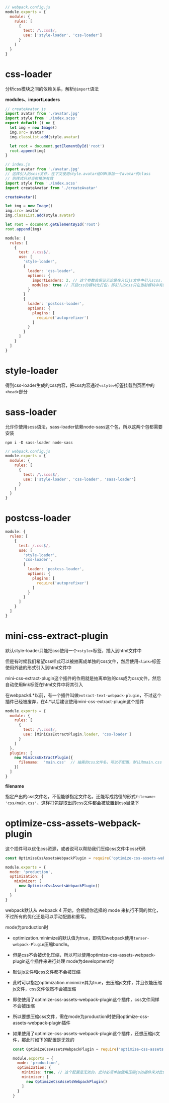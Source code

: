 ```js
// webpack.config.js
module.exports = {
  module: {
    rules: [
      {
        test: /\.css$/,
        use: ['style-loader', 'css-loader']
      }
    ]
  }
}
```
# css-loader
分析css模块之间的依赖关系，解析`@import`语法

**modules、importLoaders**

```js
// createAvatar.js
import avatar from './avatar.jpg'
import style from './index.scss'
export default () => {
  let img = new Image()
  img.src= avatar
  img.classList.add(style.avatar)

  let root = document.getElementById('root')
  root.append(img)
}
```
```js
// index.js
import avatar from './avatar.jpg'
// 这样引入的scss文件，在下文使用style.avatar给DOM添加一个avatar的class
// 则样式只对当前模块有效
import style from './index.scss'
import createAvatar from './createAvatar'

createAvatar()

let img = new Image()
img.src= avatar
img.classList.add(style.avatar)

let root = document.getElementById('root')
root.append(img)
```
```js
module: {
  rules: [
    {
      test: /.css$/,
      use: [
        'style-loader',
        {
          loader: 'css-loader',
          options: {
            importLoaders: 2, // 这个参数会保证无论是在入口js文件中引入scss，还是在scss文件中通过@import再引入scss文件，都将会保证这些scss文件都能被正确的处理
            modules: true // 开启css的模块化打包，即引入的css只在当前模块中有效
          }
        }
        {
          loader: 'postcss-loader',
          options: {
            plugins: [
              require('autoprefixer')
            ]
          }
        }
      ]
    }
  ]
}
```

# style-loader
得到css-loader生成的css内容，把css内容通过`<style>`标签挂载到页面中的`<head>`部分
# sass-loader
允许你使用scss语法，sass-loader依赖node-sass这个包，所以这两个包都需要安装
```shell
npm i -D sass-loader node-sass
```
```js
// webpack.config.js
module.exports = {
  module: {
    rules: [
      {
        test: /\.scss$/,
        use: ['style-loader', 'css-loader', 'sass-loader']
      }
    ]
  }
}
```
# postcss-loader
```js
module: {
  rules: [
    {
      test: /.css$/,
      use: [
        'style-loader',
        'css-loader',
        {
          loader: 'postcss-loader',
          options: {
            plugins: [
              require('autoprefixer')
            ]
          }
        }
      ]
    }
  ]
}
```

# mini-css-extract-plugin

默认style-loader只能把css使用一个`<style>`标签，插入到html文件中

但是有时候我们希望css样式可以被抽离成单独的css文件，然后使用`<link>`标签使用外链的形式引入到html文件中

mini-css-extract-plugin这个插件的作用就是抽离单独的css成为css文件，然后自动使用link标签在html文件中将其引入

在webpack4.\*以前，有一个插件叫做`extract-text-webpack-plugin`，不过这个插件已经被废弃，在4.\*以后建议使用mini-css-extract-plugin这个插件
```javascript
module.exports = {
  module: {
    rules: [
      {
        test: /\.css$/,
        use: [MiniCssExtractPlugin.loader, 'css-loader']
      }
    ]
  },
  plugins: [
    new MiniCssExtractPlugin({
      filename:  'main.css'  // 抽离的css文件名，可以不配置，默认为main.css
    })
  ]
}
```
**filename**

指定产出的css文件名，不但能够指定文件名，还能写成路径的形式`filename: 'css/main.css'`，这样打包提取出的css文件都会被放置到css目录下
# optimize-css-assets-webpack-plugin
这个插件可以优化css资源，或者说可以帮助我们压缩css文件中css代码
```js
const OptimizeCssAssetsWebpackPlugin = require('optimize-css-assets-webpack-plugin')

module.exports = {
  mode: 'production',
  optimization: {
    minimizer: [
      new OptimizeCssAssetsWebpackPlugin()
    ]
  }
}
```

webpack默认从 webpack 4 开始，会根据你选择的 mode 来执行不同的优化，不过所有的优化还是可以手动配置和重写。

mode为production时
* optimization.minimize的默认值为true，即告知webpack使用`terser-webpack-Plugin`压缩bundle。
* 但是css不会被优化压缩，所以可以使用optimize-css-assets-webpack-plugin这个插件来进行处理
mode为development时
* 默认js文件和css文件都不会被压缩
* 此时可以指定optimization.minimize其为true，去压缩js文件，并且仅能压缩js文件，css文件依然不会被压缩
* 即使使用了optimize-css-assets-webpack-plugin这个插件，css文件同样不会被压缩
* 所以要想压缩css文件，需在mode为production时使用optimize-css-assets-webpack-plugin插件
* 如果使用了optimize-css-assets-webpack-plugin这个插件，还想压缩js文件，那此时如下的配置是无效的
  
  ```js
  const OptimizeCssAssetsWebpackPlugin = require('optimize-css-assets-webpack-plugin')

  module.exports = {
    mode: 'production',
    optimization: {
      minimize: true, // 这个配置是无效的，此时必须单独使用压缩js的插件来对此做出处理
      minimizer: [
        new OptimizeCssAssetsWebpackPlugin()
      ]
    }
  }
  ```
